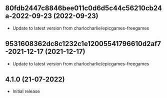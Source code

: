 
## 80fdb2447c8846bee011c0d6d5c44c56210cb24a-2022-09-23 (2022-09-23)
- Update to latest version from charlocharlie/epicgames-freegames

## 9531608362dc8c1232c1e12005541796610d2af7-2021-12-17 (2021-12-17)
- Update to latest version from charlocharlie/epicgames-freegames

## 4.1.0 (21-07-2022)

- Initial release
